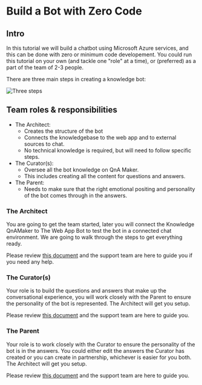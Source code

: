 # Build a Bot with Zero Code

## Intro
In this tutorial we will build a chatbot using Microsoft Azure services, and this can be done with zero or minimum code developement. You could run this tutorial on your own (and tackle one "role" at a time), or (preferred) as a part of the team of 2-3 people. 

There are three main steps in creating a knowledge bot:

![Three steps](https://github.com/galiya/BotWorkshop/assets/images/BotZeroCode.png)

## Team roles & responsibilities

- The Architect:
  - Creates the structure of the bot
  - Connects the knowledgebase to the web app and  to external sources to chat. 
  - No technical knowledge is required, but will need to follow specific steps. 
- The Curator(s):
  - Oversee all the bot knowledge on QnA Maker. 
  - This includes creating all the content for questions and answers.
- The Parent:
  - Needs to make sure that the right emotional positing and personality of the bot comes through in the answers.

### The Architect
You are going to get the team started, later you will connect the Knowledge QnAMaker to The Web App Bot to test the bot in a connected chat environment. We are going to walk through the steps to get everything ready.

Please review [this document](https://github.com/galiya/BotWorkshop/assets/documents/Architect.docx) and the support team are here to guide you if you need any help.

### The Curator(s)
Your role is to build the questions and answers that make up the conversational experience, you will work closely with the Parent to ensure the personality of the bot is represented. The Architect will get you setup.

Please review [this document](https://github.com/galiya/BotWorkshop/assets/documents/Curator.docx) and the support team are here to guide you.

### The Parent
Your role is to work closely with the Curator to ensure the personality of the bot is in the answers. You could either edit the answers the Curator has created or you can create in partnership, whichever is easier for you both. The Architect will get you setup.

Please review [this document](https://github.com/galiya/BotWorkshop/assets/documents/Parent.docx) and the support team are here to guide you.